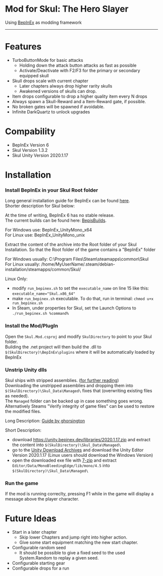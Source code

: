 # Mod for Skul: The Hero Slayer

Using [BepInEx](https://github.com/BepInEx/BepInEx) as modding framework

---

Features
===

- TurboButtonMode for basic attacks
   - Holding down the attack button attacks as fast as possible
   - Activate/Deactivate with F2/F3 for the primary or secondary equipped skull
- Skull drops scale with current chapter
   - Later chapters always drop higher rarity skulls
   - Awakened versions of skulls can drop.
- Item drops configurable to drop a higher quality item every N drops
- Always spawn a Skull-Reward and a Item-Reward gate, if possible.
- No broken gates will be spawned if avoidable.
- Infinite DarkQuartz to unlock upgrades 

Compability
===
- BepInEx Version 6
- Skul Version 1.3.2
- Skul Unity Version 2020.1.17

Installation
===

### Install BepInEx in your Skul Root folder
Long general installation guide for BepInEx can be found [here](https://docs.bepinex.dev/master/articles/user_guide/installation/index.html).  
Shorter description for Skul below:

At the time of writing, BepInEx 6 has no stable release.  
The current builds can be found here: [BepisBuilds](https://builds.bepis.io/projects/bepinex_be).  

For Windows use: BepInEx_UnityMono_x64  
For Linux use: BepInEx_UnityMono_unix  

Extract the content of the archive into the Root folder of your Skul Installation. So that the Root folder of the game contains a "BepInEx" folder

For Windows usually: C:\Program Files\Steam\steamapps\common\Skul\
For Linux usually: /home/MyUserName/.steam/debian-installation/steamapps/common/Skul/

Linux Only:  
- modify `run_bepinex.sh` to set the `executable_name` on line 15 like this:  `executable_name="Skul.x86_64"`
- make `run_bepinex.sh` executable. To do that, run in terminal: `chmod u+x run_bepinex.sh`
- In Steam, under properties for Skul, set the Launch Options to `./run_bepinex.sh %command%`

### Install the Mod/PlugIn

Open the `Skul.Mod.csproj` and modify `SkulDirectory` to point to your Skul folder.  
Building the .net project will then build the .dll to `$(SkulDirectory)\BepInEx\plugins` where it will be automatically loaded by BepInEx

### Unstrip Unity dlls
Skul ships with stripped assemblies. ([for further reading](https://github.com/NeighTools/UnityDoorstop/issues/10#issuecomment-776921796))  
Downloading the unstripped assemblies and dropping them into `$(SkulDirectory)\Skul_Data\Managed\` fixes that (overwriting existing files as needed).  
The `Managed` folder can be backed up in case something goes wrong. Alternatively Steams "Verify integrity of game files" can be used to restore the modified files.

Long Description: [Guide by ghorsington](https://hackmd.io/@ghorsington/rJuLdZTzK)

Short Description:
- download https://unity.bepinex.dev/libraries/2020.1.17.zip and extract the content into `$(SkulDirectory)\Skul_Data\Managed\`
- go to the [Unity Download Archives](https://unity3d.com/get-unity/download/archive) and download the Unity Editor Version 2020.1.17 (Linux users should download the Windows Version)
- open the downloaded exe file with [7-zip](https://www.7-zip.org/) and extract `Editor/Data/MonoBleedingEdge/lib/mono/4.5` into `$(SkulDirectory)\Skul_Data\Managed\` 

### Run the game

If the mod is running correclty, pressing F1 while in the game will display a message above the player character.

Future Ideas
===

- Start in a later chapter
   - Skip lower Chapters and jump right into higher action.
   - Give some start equipment matching the new start chapter.
- Configurable random seed
   - It should be possible to give a fixed seed to the used System.Random to replay a given seed.
- Configurable starting gear
- Configurable drops for a run